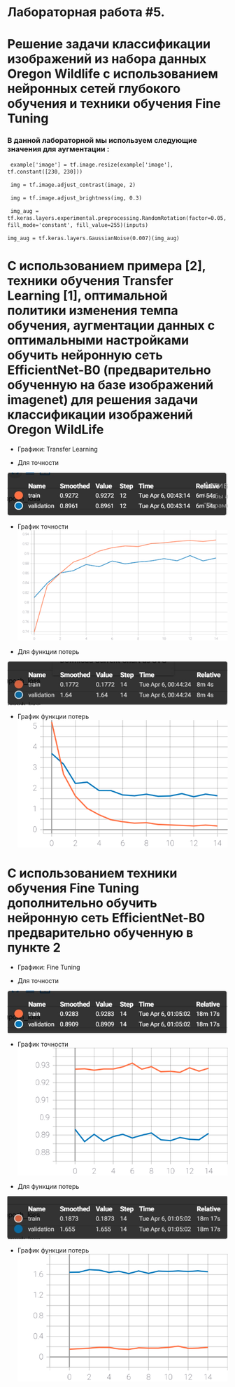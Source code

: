 # Лабораторная работа #5.
 # Решение задачи классификации изображений из набора данных Oregon Wildlife с использованием нейронных сетей глубокого обучения и техники обучения Fine Tuning
### В данной лабораторной мы используем следующие значения для аугментации :

```
 example['image'] = tf.image.resize(example['image'], tf.constant([230, 230]))
```

```
 img = tf.image.adjust_contrast(image, 2)
```

```
 img = tf.image.adjust_brightness(img, 0.3)
```

```
 img_aug = tf.keras.layers.experimental.preprocessing.RandomRotation(factor=0.05, fill_mode='constant', fill_value=255)(inputs)
```

```
img_aug = tf.keras.layers.GaussianNoise(0.007)(img_aug)
```

#  С использованием примера [2], техники обучения Transfer Learning [1], оптимальной политики изменения темпа обучения, аугментации данных с оптимальными настройками обучить нейронную сеть EfficientNet-B0 (предварительно обученную на базе изображений imagenet) для решения задачи классификации изображений Oregon WildLife
 
- Графики: Transfer Learning

- Для точности

 ![alt text](transfer_tochn.jpg)
   
  - График точности
  ![SVG example](./transfer_tochn.svg)
  
  - Для функции потерь
  
  ![alt text](transfer_loss.jpg)
  
 - График функции потерь
  ![SVG example](./transfer_loss.svg)
  
  # С использованием техники обучения Fine Tuning дополнительно обучить нейронную сеть EfficientNet-B0 предварительно обученную в пункте 2

  - Графики: Fine Tuning

- Для точности

 ![alt text](fine_tochn.jpg)
   
   - График точности
  ![SVG example](./fine_tochn.svg)
  
  - Для функции потерь
  
  ![alt text](fine_loss.jpg)
  
 - График функции потерь
  ![SVG example](./fine_loss.svg)
  
 
